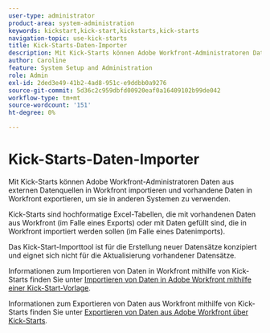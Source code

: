 ```yaml
---
user-type: administrator
product-area: system-administration
keywords: kickstart,kick-start,kickstarts,kick-starts
navigation-topic: use-kick-starts
title: Kick-Starts-Daten-Importer
description: Mit Kick-Starts können Adobe Workfront-Administratoren Daten aus externen Datenquellen in Workfront importieren und vorhandene Daten in Workfront exportieren, um sie in anderen Systemen zu verwenden.
author: Caroline
feature: System Setup and Administration
role: Admin
exl-id: 2ded3e49-41b2-4ad8-951c-e9ddbb0a9276
source-git-commit: 5d36c2c959dbfd00920eaf0a16409102b99de042
workflow-type: tm+mt
source-wordcount: '151'
ht-degree: 0%

---
```


# Kick-Starts-Daten-Importer

Mit Kick-Starts können Adobe Workfront-Administratoren Daten aus externen Datenquellen in Workfront importieren und vorhandene Daten in Workfront exportieren, um sie in anderen Systemen zu verwenden.

Kick-Starts sind hochformatige Excel-Tabellen, die mit vorhandenen Daten aus Workfront (im Falle eines Exports) oder mit Daten gefüllt sind, die in Workfront importiert werden sollen (im Falle eines Datenimports).

Das Kick-Start-Importtool ist für die Erstellung neuer Datensätze konzipiert und eignet sich nicht für die Aktualisierung vorhandener Datensätze.

Informationen zum Importieren von Daten in Workfront mithilfe von Kick-Starts finden Sie unter [Importieren von Daten in Adobe Workfront mithilfe einer Kick-Start-Vorlage](../../../administration-and-setup/manage-workfront/using-kick-starts/import-data-via-kickstarts.md).

Informationen zum Exportieren von Daten aus Workfront mithilfe von Kick-Starts finden Sie unter [Exportieren von Daten aus Adobe Workfront über Kick-Starts](../../../administration-and-setup/manage-workfront/using-kick-starts/export-data-from-wf-via-kick-starts.md).
